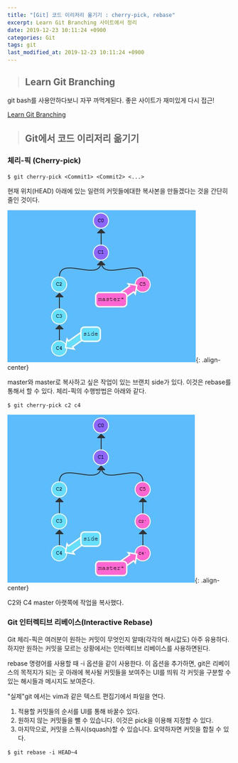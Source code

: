```yaml
---
title: "[Git] 코드 이리저리 옮기기 : cherry-pick, rebase"
excerpt: Learn Git Branching 사이트에서 정리
date: 2019-12-23 10:11:24 +0900
categories: Git
tags: git
last_modified_at: 2019-12-23 10:11:24 +0900
---
```


>## Learn Git Branching

git bash를 사용안하다보니 자꾸 까먹게된다.
좋은 사이트가 재미있게 다시 접근!

[Learn Git Branching](https://learngitbranching.js.org/)

>## Git에서 코드 이리저리 옮기기

### 체리-픽 (Cherry-pick)

```
$ git cherry-pick <Commit1> <Commit2> <...>
```

현재 위치(HEAD) 아래에 있는 일련의 커밋들에대한 복사본을 만들겠다는 것을 간단히 줄인 것이다.


![](/assets/images/git/191223_01.JPG){: .align-center}

master와 master로 복사하고 싶은 작업이 있는 브랜치 side가 있다. 이것은 rebase를 통해서 할 수 있다. 체리-픽의 수행방법은 아래와 같다.

```
$ git cherry-pick c2 c4
```

![](/assets/images/git/191223_02.JPG){: .align-center}

C2와 C4 master 아랫쪽에 작업을 복사했다.


### Git 인터렉티브 리베이스(Interactive Rebase)

Git 체리-픽은 여러분이 원하는 커밋이 무엇인지 알때(각각의 해시값도) 아주 유용하다. 하지만 원하는 커밋을 모르는 상황에서는 인터렉티브 리베이스를 사용하면된다.

rebase 명령어를 사용할 때 -i 옵션을 같이 사용한다. 이 옵션을 추가하면, git은 리베이스의 목적지가 되는 곳 아래에 복사될 커밋들을 보여주는 UI를 띄워 각 커밋을 구분할 수 있는 해시들과 메시지도 보여준다.

"실제"git 에서는 vim과 같은 텍스트 편집기에서 파일을 연다.

1. 적용할 커밋들의 순서를 UI를 통해 바꿀수 있다.
2. 원하지 않는 커밋들을 뺄 수 있습니다. 이것은 pick을 이용해 지정할 수 있다.
3. 마지막으로, 커밋을 스쿼시(squash)할 수 있습니다. 요약하자면 커밋을 합칠 수 있다.

```
$ git rebase -i HEAD~4
```
